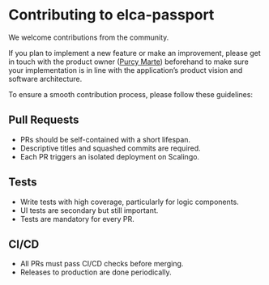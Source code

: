 # Contributing to elca-passport

We welcome contributions from the community.

If you plan to implement a new feature or make an improvement, please get in touch with the product owner ([Purcy Marte](mailto:purcy@n3xtcoder.org)) beforehand to make sure your implementation is in line with the application’s product vision and software architecture.

To ensure a smooth contribution process, please follow these guidelines:

## Pull Requests

- PRs should be self-contained with a short lifespan.
- Descriptive titles and squashed commits are required.
- Each PR triggers an isolated deployment on Scalingo.

## Tests

- Write tests with high coverage, particularly for logic components.
- UI tests are secondary but still important.
- Tests are mandatory for every PR.

## CI/CD

- All PRs must pass CI/CD checks before merging.
- Releases to production are done periodically.
